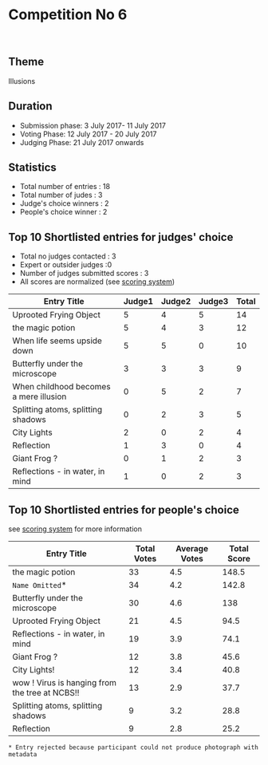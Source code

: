 # Competition No 6
​
## Theme
Illusions
​
## Duration
* Submission phase: 3 July 2017- 11 July 2017
* Voting Phase: 12 July 2017 - 20 July 2017
* Judging Phase: 21 July 2017 onwards
​
## Statistics
* Total number of entries : 18
* Total number of judes : 3
* Judge's choice winners : 2
* People's choice winner : 2
​
## Top 10 Shortlisted entries for judges' choice
* Total no judges contacted : 3
* Expert or outsider judges :0
* Number of judges submitted scores : 3
* All scores are normalized (see [scoring system](https://github.com/photography-ncbs/competition/blob/master/scoring.md))


| Entry Title | Judge1 | Judge2 | Judge3| Total |
| --- | --- |--- |---  |---|
| Uprooted Frying Object | 5 |4  | 5 | 14 |
| the magic potion | 5 |  4 | 3 | 12 |
| When life seems upside down | 5 | 5 |  0| 10 |
| Butterfly under the microscope | 3 | 3 | 3 | 9 |
| When childhood becomes a mere illusion |0 |5 |2 | 7 |
| Splitting atoms, splitting shadows | 0 | 2 | 3 | 5 |
| City Lights  | 2 | 0 | 2 | 4 |
| Reflection | 1 | 3 |  0 | 4 |
| Giant Frog ? | 0 | 1 | 2 | 3 |
| Reflections - in water, in mind | 1 | 0 | 2 | 3 |
## Top 10 Shortlisted entries for people's choice
see [scoring system](https://github.com/photography-ncbs/competition/blob/master/scoring.md) for more information


| Entry Title | Total Votes | Average Votes | Total Score |
| --- | --- |--- |---  |
| the magic potion | 33 | 4.5  | 148.5 |
|`Name Omitted`\* | 34 | 4.2 | 142.8 |
|Butterfly under the microscope | 30 | 4.6 |138|
|Uprooted Frying Object| 21 | 4.5 | 94.5 |
|Reflections - in water, in mind| 19| 3.9 | 74.1 |
| Giant Frog ? | 12 | 3.8 |45.6|
| City Lights! | 12 | 3.4 | 40.8 |
| wow ! Virus is hanging from the tree at NCBS!! | 13 | 2.9 | 37.7 | 
|Splitting atoms, splitting shadows| 9 | 3.2 | 28.8 | 
| Reflection | 9 | 2.8 | 25.2|

    * Entry rejected because participant could not produce photograph with metadata 
